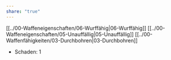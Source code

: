 ```yaml
---
share: "true"
---
```

[[../00-Waffeneigenschaften/06-Wurffähig|06-Wurffähig]] [[../00-Waffeneigenschaften/05-Unauffällig|05-Unauffällig]] [[../00-Waffenfähigkeiten/03-Durchbohren|03-Durchbohren]]  
  
- Schaden: 1